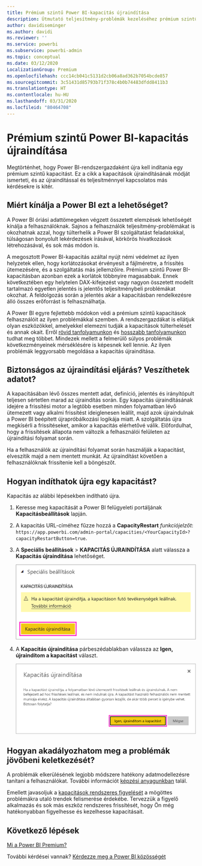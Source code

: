```yaml
---
title: Prémium szintű Power BI-kapacitás újraindítása
description: Útmutató teljesítmény-problémák kezeléséhez prémium szintű Power BI-kapacitás újraindításával.
author: davidiseminger
ms.author: davidi
ms.reviewer: ''
ms.service: powerbi
ms.subservice: powerbi-admin
ms.topic: conceptual
ms.date: 03/12/2020
LocalizationGroup: Premium
ms.openlocfilehash: ccc14cb041c5131d2cb06a8ad362b7054bcde857
ms.sourcegitcommit: 3c51431d85793b71f378c4b0b74483dfdd8411b3
ms.translationtype: HT
ms.contentlocale: hu-HU
ms.lasthandoff: 03/31/2020
ms.locfileid: "80464708"
---
```

# <a name="restart-a-power-bi-premium-capacity"></a>Prémium szintű Power BI-kapacitás újraindítása

Megtörténhet, hogy Power BI-rendszergazdaként újra kell indítania egy prémium szintű kapacitást. Ez a cikk a kapacitások újraindításának módját ismerteti, és az újraindítással és teljesítménnyel kapcsolatos más kérdésekre is kitér.

## <a name="why-does-power-bi-provide-this-option"></a>Miért kínálja a Power BI ezt a lehetőséget?

A Power BI óriási adattömegeken végzett összetett elemzések lehetőségét kínálja a felhasználóknak. Sajnos a felhasználók teljesítmény-problémákat is okozhatnak azzal, hogy túlterhelik a Power BI szolgáltatást feladatokkal, túlságosan bonyolult lekérdezések írásával, körkörös hivatkozások létrehozásával, és sok más módon is.

A megosztott Power BI-kapacitás azáltal nyújt némi védelmet az ilyen helyzetek ellen, hogy korlátozásokat érvényesít a fájlméretre, a frissítés ütemezésére, és a szolgáltatás más jellemzőire. Prémium szintű Power BI-kapacitásban azonban ezek a korlátok többnyire magasabbak. Ennek következtében egy helytelen DAX-kifejezést vagy nagyon összetett modellt tartalmazó egyetlen jelentés is jelentős teljesítménybeli problémákat okozhat. A feldolgozás során a jelentés akár a kapacitásban rendelkezésre álló összes erőforrást is felhasználhatja. 

A Power BI egyre fejlettebb módokon védi a prémium szintű kapacitások felhasználóit az ilyen problémákkal szemben. A rendszergazdákat is ellátjuk olyan eszközökkel, amelyekkel elemezni tudják a kapacitások túlterhelését és annak okait. Erről [rövid tanfolyamunkon](https://www.youtube.com/watch?v=UgsjMbhi_Bk&feature=youtu.be) és [hosszabb tanfolyamunkon](https://www.microsoft.com/businessapplicationssummit/video/BAS2018-2174) tudhat meg többet. Mindezek mellett a felmerülő súlyos problémák következményeinek mérséklésére is képesnek kell lennie. Az ilyen problémák leggyorsabb megoldása a kapacitás újraindítása.

## <a name="is-the-restart-process-safe-will-i-lose-any-data"></a>Biztonságos az újraindítási eljárás? Veszíthetek adatot?

A kapacitásában lévő összes mentett adat, definíció, jelentés és irányítópult teljesen sértetlen marad az újraindítás során. Egy kapacitás újraindításának idejére a frissítési motor a legtöbb esetben minden folyamatban lévő ütemezett vagy alkalmi frissítést ideiglenesen leállít, majd azok újraindulnak a Power BI beépített újrapróbálkozási logikája miatt. A szolgáltatás újra megkísérli a frissítéseket, amikor a kapacitás elérhetővé válik. Előfordulhat, hogy a frissítések állapota nem változik a felhasználói felületen az újraindítási folyamat során. 

Ha a felhasználók az újraindítási folyamat során használják a kapacitást, elveszítik majd a nem mentett munkát. Az újraindítást követően a felhasználóknak frissítenie kell a böngészőt.

## <a name="how-do-i-restart-a-capacity"></a>Hogyan indíthatok újra egy kapacitást?

Kapacitás az alábbi lépésekben indítható újra.

1. Keresse meg kapacitását a Power BI felügyeleti portáljának **Kapacitásbeállítások** lapján. 

1. A kapacitás URL-címéhez fűzze hozzá a **CapacityRestart** *funkciójelzőt*: `https://app.powerbi.com/admin-portal/capacities/<YourCapacityId>?capacityRestartButton=true`.

1. A **Speciális beállítások** > **KAPACITÁS ÚJRAINDÍTÁSA** alatt válassza a **Kapacitás újraindítása** lehetőséget.

    ![Kapacitás újraindítása](media/service-admin-premium-restart/restart-capacity.png)

1. A **Kapacitás újraindítása** párbeszédablakban válassza az **Igen, újraindítom a kapacitást** választ.

    ![Újraindítás jóváhagyása](media/service-admin-premium-restart/confirm-restart.png)

## <a name="how-can-i-prevent-issues-from-happening-in-the-future"></a>Hogyan akadályozhatom meg a problémák jövőbeni keletkezését?

A problémák elkerülésének legjobb módszere hatékony adatmodellezésre tanítani a felhasználókat. További információt [képzési anyagunkban](https://www.microsoft.com/businessapplicationssummit/video/BAS2018-2170) talál.

Emellett javasoljuk a [kapacitások rendszeres figyelését](service-admin-premium-monitor-capacity.md) a mögöttes problémákra utaló trendek felismerése érdekébe. Tervezzük a figyelő alkalmazás és sok más eszköz rendszeres frissítését, hogy Ön még hatékonyabban figyelhesse és kezelhesse kapacitásait.

## <a name="next-steps"></a>Következő lépések

[Mi a Power BI Premium?](service-premium-what-is.md)

További kérdései vannak? [Kérdezze meg a Power BI közösségét](https://community.powerbi.com/)
